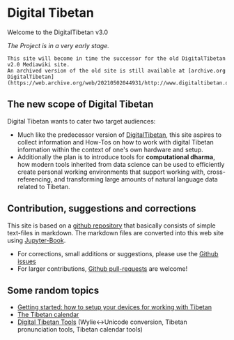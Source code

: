 # Digital Tibetan

Welcome to the DigitalTibetan v3.0

_The Project is in a very early stage._

```{note}
This site will become in time the successor for the old DigitalTibetan v2.0 Mediawiki site.
An archived version of the old site is still available at [archive.org DigitalTibetan](https://web.archive.org/web/20210502044931/http://www.digitaltibetan.org/index.php/Digital_Tibetan)
```

## The new scope of Digital Tibetan

Digital Tibetan wants to cater two target audiences:

- Much like the predecessor version of [DigitalTibetan](https://web.archive.org/web/20210502044931/http://www.digitaltibetan.org/index.php/Digital_Tibetan), this site aspires to collect information and How-Tos on how to work with digital Tibetan information within the context of one's own hardware and setup.
- Additionally the plan is to introduce tools for **computational dharma**, how modern tools inherited from data science can be used to efficiently create personal working environments that support working with, cross-referencing, and transforming large amounts of natural language data related to Tibetan. 

## Contribution, suggestions and corrections

This site is based on a [github repository](https://github.com/DigitalTibetan/DigitalTibetan) that basically consists of simple text-files in markdown. The markdown files are converted into this web site using [Jupyter-Book](https://jupyterbook.org/en/stable/index.html).

- For corrections, small additions or suggestions, please use the [Github issues](https://github.com/DigitalTibetan/DigitalTibetan/issues)
- For larger contributions, [Github pull-requests](https://github.com/DigitalTibetan/DigitalTibetan/pulls) are welcome!
## Some random topics

- [Getting started: how to setup your devices for working with Tibetan](docs/devices_tibetan.md)
- [The Tibetan calendar](docs/tibetan_calendar.md)
- [Digital Tibetan Tools](docs/digital_tibetan_tools.md) (Wylie<->Unicode conversion, Tibetan pronunciation tools, Tibetan calendar tools)